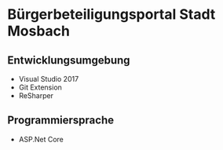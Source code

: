 # Bürgerbeteiligungsportal Stadt Mosbach

## Entwicklungsumgebung

- Visual Studio 2017
- Git Extension
- ReSharper

## Programmiersprache

- ASP.Net Core
